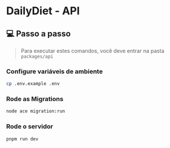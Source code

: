 # DailyDiet - API

## 💻 Passo a passo

> Para executar estes comandos, você deve entrar na pasta `packages/api`

### Configure variáveis  de ambiente

```bash
cp .env.example .env
```

### Rode as Migrations

```bash
node ace migration:run
```

### Rode o servidor

```bash
pnpm run dev
```
